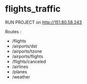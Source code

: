 # flights_traffic

RUN PROJECT on http://151.80.58.243

Routes :
<ul>
  <li> /flights </li>
  <li> /airports/dst </li>
  <li> /airports/tzone </li>
  <li> /airports/flights </li>
  <li> /flights/canceled </li>
  <li> /airlines </li>
  <li> /planes </li>
  <li> /weather </li>
</ul>
 
